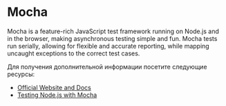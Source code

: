 # Mocha

Mocha is a feature-rich JavaScript test framework running on Node.js and in the browser, making asynchronous testing simple and fun. Mocha tests run serially, allowing for flexible and accurate reporting, while mapping uncaught exceptions to the correct test cases.

Для получения дополнительной информации посетите следующие ресурсы:

- [Official Website and Docs](https://mochajs.org/)
- [Testing Node.js with Mocha](https://www.youtube.com/watch?v=Bs68k6xfR3E)
